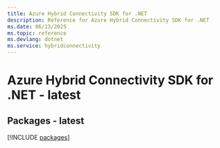 ```yaml
---
title: Azure Hybrid Connectivity SDK for .NET
description: Reference for Azure Hybrid Connectivity SDK for .NET
ms.date: 06/13/2025
ms.topic: reference
ms.devlang: dotnet
ms.service: hybridconnectivity
---
```

# Azure Hybrid Connectivity SDK for .NET - latest
## Packages - latest
[!INCLUDE [packages](hybrid-connectivity-index.md)]